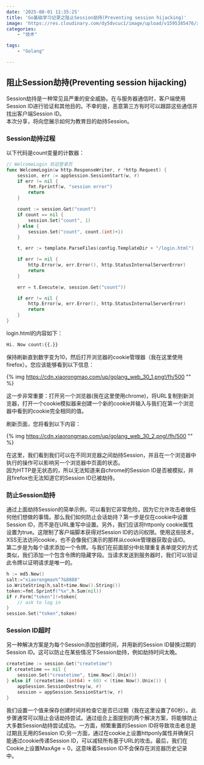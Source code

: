 ```yaml
---
date: '2025-08-01 11:35:25'
title: 'Go基础学习记录之阻止Session劫持(Preventing session hijacking)'
image: 'https://res.cloudinary.com/dy5dvcuc1/image/upload/v1595385476/xiaorongmao/golang.jpg'
categories:
    - "技术"

tags:
    - "Golang"

---
```


## 阻止Session劫持(Preventing session hijacking)

Session劫持是一种常见且严重的安全威胁。在与服务器通信时，客户端使用Session ID进行验证和其他目的。不幸的是，恶意第三方有时可以跟踪这些通信并找出客户端Session ID。  
本次分享，将向您展示如何为教育目的劫持Session。

### Session劫持过程

以下代码是count变量的计数器：

```go
// WelcomeLogin 欢迎登录页
func WelcomeLogin(w http.ResponseWriter, r *http.Request) {
    session, err := appSession.SessionStart(w, r)
    if err != nil {
        fmt.Fprintf(w, "session error")
        return
    }

    count := session.Get("count")
    if count == nil {
        session.Set("count", 1)
    } else {
        session.Set("count", count.(int)+1)
    }

    t, err := template.ParseFiles(config.TemplateDir + "/login.html")

    if err != nil {
        http.Error(w, err.Error(), http.StatusInternalServerError)
        return
    }

    err = t.Execute(w, session.Get("count"))

    if err != nil {
        http.Error(w, err.Error(), http.StatusInternalServerError)
        return
    }
}
```

login.html的内容如下：

```html
Hi. Now count:{{.}}
```

保持刷新直到数字变为10，然后打开浏览器的cookie管理器（我在这里使用firefox）。您应该能够看到以下信息：

{% img https://cdn.xiaorongmao.com/up/golang_web_30_1.png!/fh/500 "" %}

 
这一步非常重要：打开另一个浏览器(我在这里使用chrome)，将URL复制到新浏览器，打开一个cookie模拟器来创建一个新的cookie并输入与我们在第一个浏览器中看到的cookie完全相同的值。

刷新页面，您将看到以下内容：

{% img https://cdn.xiaorongmao.com/up/golang_web_30_2.png!/fh/500 "" %}

在这里，我们看到我们可以在不同浏览器之间劫持Session，并且在一个浏览器中执行的操作可以影响另一个浏览器中页面的状态。  
因为HTTP是无状态的，所以无法知道来自chrome的Session ID是否被模拟，并且firefox也无法知道它的Session ID已被劫持。

### 防止Session劫持

通过上面劫持Session的简单示例，可以看到它非常危险，因为它允许攻击者做任何他们想做的事情。那么我们如何防止会话劫持？第一步是仅在cookie中设置Session ID，而不是在URL重写中设置。另外，我们应该将httponly cookie属性设置为true。这限制了客户端脚本获得对Session ID的访问权限。使用这些技术，XSS无法访问cookie，也不会像我们演示的那样从cookie管理器获取会话ID。  
第二步是为每个请求添加一个令牌。与我们在前面部分中处理重复表单提交的方式类似，我们添加一个包含令牌的隐藏字段。当请求发送到服务器时，我们可以验证此令牌以证明请求是唯一的。

```go
h := md5.New()
salt:="xiaorongmao%^7&8888"
io.WriteString(h,salt+time.Now().String())
token:=fmt.Sprintf("%x",h.Sum(nil))
if r.Form["token"]!=token{
    // ask to log in
}
session.Set("token",token)
```

### Session ID超时

另一种解决方案是为每个Session添加创建时间，并用新的Session ID替换过期的Session ID。这可以防止在某些情况下Session劫持，例如劫持时间太晚。

```go
createtime := session.Get("createtime")
if createtime == nil {
    session.Set("createtime", time.Now().Unix())
} else if (createtime.(int64) + 60) < (time.Now().Unix()) {
    appSession.SessionDestroy(w, r)
    session = appSession.SessionStart(w, r)
}
```

我们设置一个值来保存创建时间并检查它是否已过期（我在这里设置了60秒）。此步骤通常可以阻止会话劫持尝试。通过组合上面提到的两个解决方案，将能够防止大多数Session劫持尝试成功。一方面，频繁重置的Session ID将导致攻击者总是过期且无用的Session ID;另一方面，通过在cookie上设置httponly属性并确保只能通过cookie传递Session ID，可以减轻所有基于URL的攻击。最后，我们在Cookie上设置MaxAge = 0，这意味着Session ID不会保存在浏览器历史记录中。

